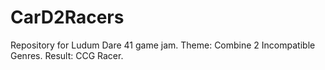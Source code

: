 # CarD2Racers
Repository for Ludum Dare 41 game jam. Theme: Combine 2 Incompatible Genres. Result: CCG Racer.
